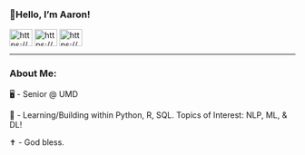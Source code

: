 <h3 align="left">👋Hello, I’m Aaron!</h3>

<a href="https://www.linkedin.com/in/aarontekle/" target="blank"><img align="center" src="https://raw.githubusercontent.com/rahuldkjain/github-profile-readme-generator/master/src/images/icons/Social/linked-in-alt.svg" alt="https://www.linkedin.com/in/aarontekle/" height="30" width="40" /></a>
<a href="https://huggingface.co/Aatekle" target="blank"><img align="center" src="https://cdn-lfs.huggingface.co/repos/96/a2/96a2c8468c1546e660ac2609e49404b8588fcf5a748761fa72c154b2836b4c83/942cad1ccda905ac5a659dfd2d78b344fccfb84a8a3ac3721e08f488205638a0?response-content-disposition=inline%3B+filename*%3DUTF-8%27%27hf-logo.svg%3B+filename%3D%22hf-logo.svg%22%3B&response-content-type=image%2Fsvg%2Bxml&Expires=1724073288&Policy=eyJTdGF0ZW1lbnQiOlt7IkNvbmRpdGlvbiI6eyJEYXRlTGVzc1RoYW4iOnsiQVdTOkVwb2NoVGltZSI6MTcyNDA3MzI4OH19LCJSZXNvdXJjZSI6Imh0dHBzOi8vY2RuLWxmcy5odWdnaW5nZmFjZS5jby9yZXBvcy85Ni9hMi85NmEyYzg0NjhjMTU0NmU2NjBhYzI2MDllNDk0MDRiODU4OGZjZjVhNzQ4NzYxZmE3MmMxNTRiMjgzNmI0YzgzLzk0MmNhZDFjY2RhOTA1YWM1YTY1OWRmZDJkNzhiMzQ0ZmNjZmI4NGE4YTNhYzM3MjFlMDhmNDg4MjA1NjM4YTA%7EcmVzcG9uc2UtY29udGVudC1kaXNwb3NpdGlvbj0qJnJlc3BvbnNlLWNvbnRlbnQtdHlwZT0qIn1dfQ__&Signature=Gr%7EtsxgRTETKk6Ztp-uqgF0KNqBEzeQWjTb5hDulNwvBGPnL0V03hVBlc7hqreonOjnUSKAvXqs0hYG7%7EFWeYIsYpdXqViNtYq6UTqou8xrFwUVWX3%7EMnMyVmYQ7n3pP4h0%7E4LVKgQjGUWioo%7EGTWEuSQ-Eh7rb6rg9M5OaqAhfF5mcZUoYG7pN6%7Es8nXG6XWJUB3andfK7t5SudHwLUX%7E3LnFEqFyAbl4Ep5xs-lH-ZSy5cDljBp7tIuhWiKEXId2xOMOidmK1VG8uTXZGhODYPzHzM68AvwXKeDaW7XuYbAM-iyqfb1v59e9XlslYukq7whnlc77AOixTi97TJgQ__&Key-Pair-Id=K3ESJI6DHPFC7" alt="https://huggingface.co/Aatekle" height="30" width="40" /></a>
<a href="https://stackoverflow.com/users/21242053/aaron-tekle" target="blank"><img align="center" src="https://raw.githubusercontent.com/rahuldkjain/github-profile-readme-generator/master/src/images/icons/Social/stack-overflow.svg" alt="https://stackoverflow.com/users/21242053/aatekle" height="30" width="40" /></a>
______________________________________________________________________________________________

<h3 align="left">About Me:</h3>
<p align="left">
  
:desktop_computer: - Senior @ UMD
  
:deciduous_tree:	- Learning/Building within Python, R, SQL. Topics of Interest: NLP, ML, & DL!
  
:latin_cross:	- God bless.
</p>

